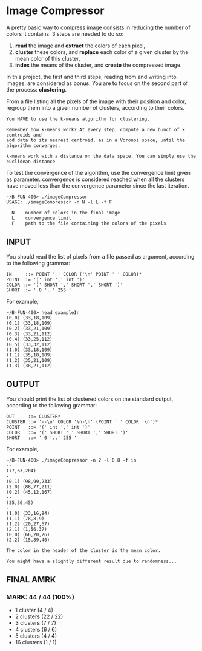 # Image Compressor

A pretty basic way to compress image consists in reducing the number of colors it contains.
3 steps are needed to do so:

1. **read** the image and **extract** the colors of each pixel,
2. **cluster** these colors, and **replace** each color of a given cluster by the mean color of this cluster,
3. **index** the means of the cluster, and **create** the compressed image.

In this project, the first and third steps, reading from and writing into images, are considered as bonus.
You are to focus on the second part of the process: **clustering**.

From a file listing all the pixels of the image with their position and color, regroup them into a given number
of clusters, according to their colors.

```
You HAVE to use the k-means algorithm for clustering.
```

```
Remember how k-means work? At every step, compute a new bunch of k centroids and
add data to its nearest centroid, as in a Voronoi space, until the algorithm converges.
```

```
k-means work with a distance on the data space. You can simply use the euclidean distance
```

To test the convergence of the algorithm, use the convergence limit given as parameter. convergence is considered reached when all the clusters have moved less than the convergence parameter since the last iteration.

```
∼/B-FUN-400> ./imageCompressor
USAGE: ./imageCompressor -n N -l L -f F

  N    number of colors in the final image
  L    convergence limit
  F    path to the file containing the colors of the pixels
```

## INPUT

You should read the list of pixels from a file passed as argument, according to the following grammar:

```
IN     ::= POINT ' ' COLOR ('\n' POINT ' ' COLOR)*
POINT ::= '(' int ',' int ')'
COLOR ::= '(' SHORT ',' SHORT ',' SHORT ')'
SHORT ::= ' 0 '..' 255 '
```

For example,

```
∼/B-FUN-400> head exampleIn
(0,0) (33,18,109)
(0,1) (33,18,109)
(0,2) (33,21,109)
(0,3) (33,21,112)
(0,4) (33,25,112)
(0,5) (33,32,112)
(1,0) (33,18,109)
(1,1) (35,18,109)
(1,2) (35,21,109)
(1,3) (38,21,112)
```

## OUTPUT

You should print the list of clustered colors on the standard output, according to the following grammar:

```
OUT     ::= CLUSTER*
CLUSTER ::= '--\n' COLOR '\n-\n' (POINT ' ' COLOR '\n')*
POINT   ::= '(' int ',' int ')'
COLOR   ::= '(' SHORT ',' SHORT ',' SHORT ')'
SHORT   ::= ' 0 '..' 255 '
```

For example,

```
∼/B-FUN-400> ./imageCompressor -n 2 -l 0.8 -f in
--
(77,63,204)
-
(0,1) (98,99,233)
(2,0) (88,77,211)
(0,2) (45,12,167)
--
(35,36,45)
-
(1,0) (33,16,94)
(1,1) (78,8,9)
(1,2) (20,27,67)
(2,1) (1,56,37)
(0,0) (66,20,26)
(2,2) (15,89,40)
```

```
The color in the header of the cluster is the mean color.
```

```
You might have a slightly different result due to randomness...
```

## FINAL AMRK

### MARK: 44 / 44 (100%)

-   1 cluster (4 / 4)
-   2 clusters (22 / 22)
-   3 clusters (7 / 7)
-   4 clusters (6 / 6)
-   5 clusters (4 / 4)
-   16 clusters (1 / 1)
